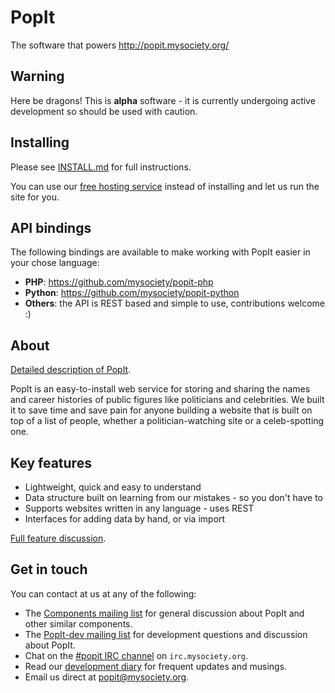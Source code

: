 # PopIt

The software that powers http://popit.mysociety.org/

## Warning

Here be dragons! This is **alpha** software - it is currently undergoing active development so should be used with caution.

## Installing

Please see  [INSTALL.md](https://github.com/mysociety/popit/blob/master/INSTALL.md) for full instructions.

You can use our [free hosting service](http://popit.mysociety.org/) instead of installing and let us run the site for you.

## API bindings

The following bindings are available to make working with PopIt easier in your chose language:

  * **PHP**: https://github.com/mysociety/popit-php
  * **Python**: https://github.com/mysociety/popit-python
  * **Others**: the API is REST based and simple to use, contributions welcome :)

## About

[Detailed description of PopIt](https://github.com/mysociety/popit/wiki/PopIt-Overview).

PopIt is an easy-to-install web service for storing and sharing the names and career histories of public figures like politicians and celebrities. We built it to save time and save pain for anyone building a website that is built on top of a list of people, whether a politician-watching site or a celeb-spotting one.

## Key features

* Lightweight, quick and easy to understand
* Data structure built on learning from our mistakes - so you don't have to
* Supports websites written in any language - uses REST
* Interfaces for adding data by hand, or via import

[Full feature discussion](https://github.com/mysociety/popit/wiki/Feature-details).

## Get in touch

You can contact at us at any of the following:

  * The [Components mailing list](https://secure.mysociety.org/admin/lists/mailman/listinfo/components) for general discussion about PopIt and other similar components.
  * The [PopIt-dev mailing list](https://secure.mysociety.org/admin/lists/mailman/listinfo/popit-dev) for development questions and discussion about PopIt.
  * Chat on the [#popit IRC channel](irc://irc.mysociety.org/popit) on `irc.mysociety.org`.
  * Read our [development diary](http://popit-dev.tumblr.com/) for frequent updates and musings.
  * Email us direct at [popit@mysociety.org](mailto:popit@mysociety.org).
